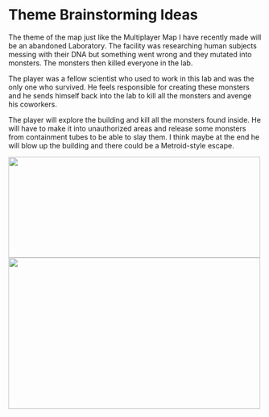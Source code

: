 # Theme Brainstorming Ideas

The theme of the map just like the Multiplayer Map I have recently made will be an abandoned Laboratory. The facility was researching human subjects messing with their DNA but something went wrong and they mutated into monsters. The monsters then killed everyone in the lab. 

The player was a fellow scientist who used to work in this lab and was the only one who survived. He feels responsible for creating these monsters and he sends himself back into the lab to kill all the monsters and avenge his coworkers.

The player will explore the building and kill all the monsters found inside. He will have to make it into unauthorized areas and release some monsters from containment tubes to be able to slay them. I think maybe at the end he will blow up the building and there could be a Metroid-style escape.

<img src="https://i.pinimg.com/originals/42/6b/79/426b79b872fc2a894362fc6aa8147145.jpg" width="500" height="200">

<img src="https://www.gamingtierlist.com/wp-content/uploads/2023/07/fnaf-ruin-basement-768x457.jpg.webp" width="500" height="300">
